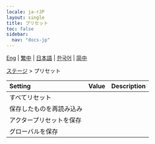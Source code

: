 ```yaml
---
locale: ja-rJP
layout: single
title: プリセット
toc: false
sidebar:
  nav: "docs-jp"
---
```

[Eng](/dancexr/menu/2025.4/stage/actor_presets) | [繁中](/tw/dancexr/menu/2025.4/stage/actor_presets) | [日本語](/jp/dancexr/menu/2025.4/stage/actor_presets) | [한국어](/kr/dancexr/menu/2025.4/stage/actor_presets) | [简中](/zh/dancexr/menu/2025.4/stage/actor_presets)

[ステージ](../menu#ステージ) > プリセット



| Setting | Value | Description |
| :--- | --- | :--- |
| すべてリセット || 
| 保存したものを再読み込み || 
| アクタープリセットを保存 || 
| グローバルを保存 || 
